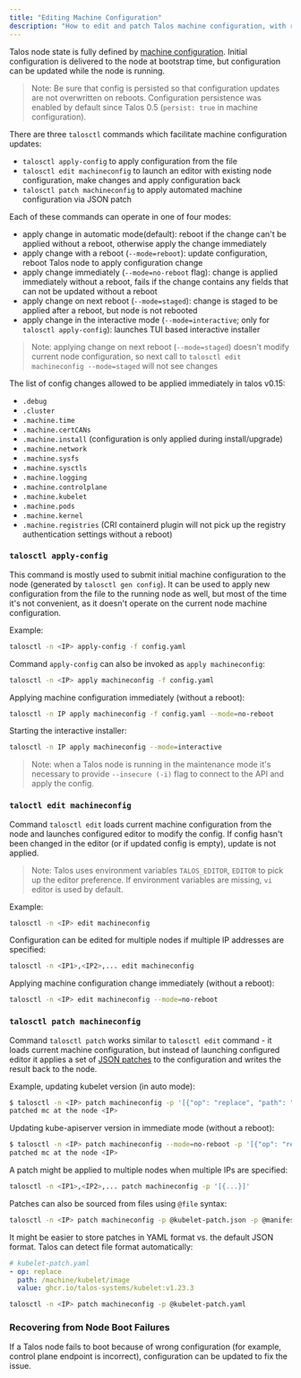```yaml
---
title: "Editing Machine Configuration"
description: "How to edit and patch Talos machine configuration, with reboot, immediately, or stage update on reboot."
---
```


Talos node state is fully defined by [machine configuration](../../reference/configuration/).
Initial configuration is delivered to the node at bootstrap time, but configuration can be updated while the node is running.

> Note: Be sure that config is persisted so that configuration updates are not overwritten on reboots.
> Configuration persistence was enabled by default since Talos 0.5 (`persist: true` in machine configuration).

There are three `talosctl` commands which facilitate machine configuration updates:

* `talosctl apply-config` to apply configuration from the file
* `talosctl edit machineconfig` to launch an editor with existing node configuration, make changes and apply configuration back
* `talosctl patch machineconfig` to apply automated machine configuration via JSON patch

Each of these commands can operate in one of four modes:

* apply change in automatic mode(default): reboot if the change can't be applied without a reboot, otherwise apply the change immediately
* apply change with a reboot (`--mode=reboot`): update configuration, reboot Talos node to apply configuration change
* apply change immediately (`--mode=no-reboot` flag): change is applied immediately without a reboot, fails if the change contains any fields that can not be updated without a reboot
* apply change on next reboot (`--mode=staged`): change is staged to be applied after a reboot, but node is not rebooted
* apply change in the interactive mode (`--mode=interactive`; only for `talosctl apply-config`): launches TUI based interactive installer

> Note: applying change on next reboot (`--mode=staged`) doesn't modify current node configuration, so next call to
> `talosctl edit machineconfig --mode=staged` will not see changes

The list of config changes allowed to be applied immediately in talos v0.15:

* `.debug`
* `.cluster`
* `.machine.time`
* `.machine.certCANs`
* `.machine.install` (configuration is only applied during install/upgrade)
* `.machine.network`
* `.machine.sysfs`
* `.machine.sysctls`
* `.machine.logging`
* `.machine.controlplane`
* `.machine.kubelet`
* `.machine.pods`
* `.machine.kernel`
* `.machine.registries` (CRI containerd plugin will not pick up the registry authentication settings without a reboot)

### `talosctl apply-config`

This command is mostly used to submit initial machine configuration to the node (generated by `talosctl gen config`).
It can be used to apply new configuration from the file to the running node as well, but most of the time it's not convenient, as it doesn't operate on the current node machine configuration.

Example:

```bash
talosctl -n <IP> apply-config -f config.yaml
```

Command `apply-config` can also be invoked as `apply machineconfig`:

```bash
talosctl -n <IP> apply machineconfig -f config.yaml
```

Applying machine configuration immediately (without a reboot):

```bash
talosctl -n IP apply machineconfig -f config.yaml --mode=no-reboot
```

Starting the interactive installer:

```bash
talosctl -n IP apply machineconfig --mode=interactive
```

> Note: when a Talos node is running in the maintenance mode it's necessary to provide `--insecure (-i)` flag to connect to the API and apply the config.

### `taloctl edit machineconfig`

Command `talosctl edit` loads current machine configuration from the node and launches configured editor to modify the config.
If config hasn't been changed in the editor (or if updated config is empty), update is not applied.

> Note: Talos uses environment variables `TALOS_EDITOR`, `EDITOR` to pick up the editor preference.
> If environment variables are missing, `vi` editor is used by default.

Example:

```bash
talosctl -n <IP> edit machineconfig
```

Configuration can be edited for multiple nodes if multiple IP addresses are specified:

```bash
talosctl -n <IP1>,<IP2>,... edit machineconfig
```

Applying machine configuration change immediately (without a reboot):

```bash
talosctl -n <IP> edit machineconfig --mode=no-reboot
```

### `talosctl patch machineconfig`

Command `talosctl patch` works similar to `talosctl edit` command - it loads current machine configuration, but instead of launching configured editor it applies a set of [JSON patches](http://jsonpatch.com/) to the configuration and writes the result back to the node.

Example, updating kubelet version (in auto mode):

```bash
$ talosctl -n <IP> patch machineconfig -p '[{"op": "replace", "path": "/machine/kubelet/image", "value": "ghcr.io/talos-systems/kubelet:v1.20.5"}]'
patched mc at the node <IP>
```

Updating kube-apiserver version in immediate mode (without a reboot):

```bash
$ talosctl -n <IP> patch machineconfig --mode=no-reboot -p '[{"op": "replace", "path": "/cluster/apiServer/image", "value": "k8s.gcr.io/kube-apiserver:v1.20.5"}]'
patched mc at the node <IP>
```

A patch might be applied to multiple nodes when multiple IPs are specified:

```bash
talosctl -n <IP1>,<IP2>,... patch machineconfig -p '[{...}]'
```

Patches can also be sourced from files using `@file` syntax:

```bash
talosctl -n <IP> patch machineconfig -p @kubelet-patch.json -p @manifest-patch.json
```

It might be easier to store patches in YAML format vs. the default JSON format.
Talos can detect file format automatically:

```yaml
# kubelet-patch.yaml
- op: replace
  path: /machine/kubelet/image
  value: ghcr.io/talos-systems/kubelet:v1.23.3
```

```bash
talosctl -n <IP> patch machineconfig -p @kubelet-patch.yaml
```

### Recovering from Node Boot Failures

If a Talos node fails to boot because of wrong configuration (for example, control plane endpoint is incorrect), configuration can be updated to fix the issue.
